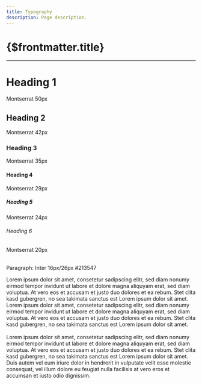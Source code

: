 ```yaml
---
title: Typography
description: Page description.
---
```


# {$frontmatter.title}

<!-- {$frontmatter.description} -->
<hr class="border-gray-divider mt-10">

<div class="typography-wrapper">

<div class="heading heading-1">
    <h1>Heading 1</h1>
    <p>Montserrat 50px</p>
</div>

<div class="heading heading-2">
    <h2>Heading 2</h2>
    <p>Montserrat 42px</p>
</div>

<div class="heading heading-3">
    <h3>Heading 3</h3>
    <p>Montserrat 35px</p>
</div>

<div class="heading heading-4">
    <h4>Heading 4</h4>
    <p>Montserrat 29px</p>
</div>

<div class="heading heading-5">
    <h5 class="mt-10">Heading 5</h5>
    <p>Montserrat 24px</p>
</div>

<div class="heading heading-6">
    <h6 class="mt-10">Heading 6</h6>
    <p>Montserrat 20px</p>
</div>

<br>

<p class="font-medium text-sm font-mono text-slate-500" style="margin-top:0px">Paragraph: Inter 16px/26px #213547</p>
<p>
    Lorem ipsum dolor sit amet, consetetur sadipscing elitr, sed diam nonumy eirmod tempor invidunt ut labore et dolore magna aliquyam erat, sed diam voluptua. At vero eos et accusam et justo duo dolores et ea rebum. Stet clita kasd gubergren, no sea takimata sanctus est Lorem ipsum dolor sit amet. Lorem ipsum dolor sit amet, consetetur sadipscing elitr, sed diam nonumy eirmod tempor invidunt ut labore et dolore magna aliquyam erat, sed diam voluptua. At vero eos et accusam et justo duo dolores et ea rebum. Stet clita kasd gubergren, no sea takimata sanctus est Lorem ipsum dolor sit amet.
    <br><br>
    Lorem ipsum dolor sit amet, consetetur sadipscing elitr, sed diam nonumy eirmod tempor invidunt ut labore et dolore magna aliquyam erat, sed diam voluptua. At vero eos et accusam et justo duo dolores et ea rebum. Stet clita kasd gubergren, no sea takimata sanctus est Lorem ipsum dolor sit amet. Duis autem vel eum iriure dolor in hendrerit in vulputate velit esse molestie consequat, vel illum dolore eu feugiat nulla facilisis at vero eros et accumsan et iusto odio dignissim.
</p>

</div>
